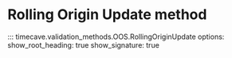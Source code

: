 # Rolling Origin Update method

::: timecave.validation_methods.OOS.RollingOriginUpdate
    options:
        show_root_heading: true
        show_signature: true